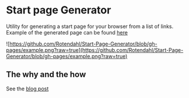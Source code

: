 # Start page Generator

Utility for generating a start page for your browser from a list of links.
Example of the generated page can be found [here](https://rotendahl.github.io/Start-Page-Generator/)


![https://github.com/Rotendahl/Start-Page-Generator/blob/gh-pages/example.png?raw=true](https://github.com/Rotendahl/Start-Page-Generator/blob/gh-pages/example.png?raw=true)


## The why and the how

See the [blog post](https://rotendahl.dk/posts/start-page-generator/)
